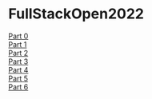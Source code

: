 # FullStackOpen2022

[Part 0](https://github.com/srtalaie/FullStackOpen2022/tree/master/part0)\
[Part 1](https://github.com/srtalaie/FullStackOpen2022/tree/master/part1)\
[Part 2](https://github.com/srtalaie/FullStackOpen2022/tree/master/part2)\
[Part 3](https://github.com/srtalaie/FullStackOpen2022-Part3)\
[Part 4](https://github.com/srtalaie/FullStackOpen2022/tree/master/part4)\
[Part 5](https://github.com/srtalaie/FullStackOpen2022/tree/master/part5)\
[Part 6](https://github.com/srtalaie/FullStackOpen2022/tree/master/part6)